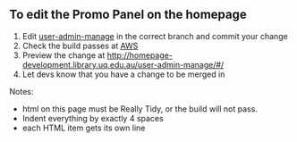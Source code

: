 ## To edit the Promo Panel on the homepage

1. Edit [user-admin-manage](https://github.com/uqlibrary/homepage-react/blob/user-admin-manage/src/modules/Index/components/subComponents/c) in the correct branch and commit your change
2. Check the build passes at [AWS](https://ap-southeast-2.console.aws.amazon.com/codesuite/codepipeline/pipelines/user-admin-manage/view?region=ap-southeast-2)
3. Preview the change at http://homepage-development.library.uq.edu.au/user-admin-manage/#/
4. Let devs know that you have a change to be merged in

Notes:

* html on this page must be Really Tidy, or the build will not pass. 
* Indent everything by exactly 4 spaces
* each HTML item gets its own line 
